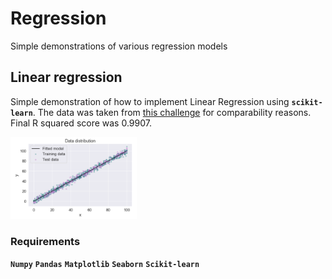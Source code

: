 # Regression
Simple demonstrations of various regression models

## Linear regression
Simple demonstration of how to implement Linear Regression using **`scikit-learn`**. The data was taken from [this challenge](https://www.kaggle.com/andonians/random-linear-regression) for comparability reasons. Final R squared score was 0.9907.

<img src="Images/linreg_pred.png" width="40%"> 

### Requirements
**`Numpy`**
**`Pandas`**
**`Matplotlib`**
**`Seaborn`**
**`Scikit-learn`**
